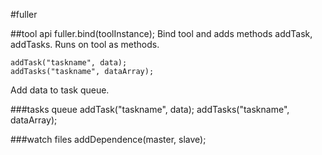 
#fuller

##tool api
    fuller.bind(toolInstance);
Bind tool and adds methods addTask, addTasks. Runs on tool as methods.

    addTask("taskname", data);
    addTasks("taskname", dataArray);
Add data to task queue. 

###tasks queue
    addTask("taskname", data);
    addTasks("taskname", dataArray);

###watch files
    addDependence(master, slave);



